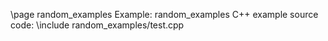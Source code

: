 \page random_examples Example: random_examples
C++ example source code:
\include random_examples/test.cpp
